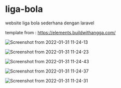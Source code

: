 # liga-bola
website liga bola sederhana dengan laravel

template from : https://elements.buildwithangga.com/

![Screenshot from 2022-01-31 11-24-13](https://user-images.githubusercontent.com/43898482/151738795-3159d2ee-b76f-4284-b576-dce8d72483c7.png)

![Screenshot from 2022-01-31 11-24-23](https://user-images.githubusercontent.com/43898482/151738817-1745ce3c-fe01-4715-9945-be2f56996e4c.png)

![Screenshot from 2022-01-31 11-24-43](https://user-images.githubusercontent.com/43898482/151738838-c9641e4d-b8a9-47d1-b2d0-b4244cfa4dbf.png)

![Screenshot from 2022-01-31 11-24-37](https://user-images.githubusercontent.com/43898482/151738843-99bc717b-f329-45e3-a287-43c75296e998.png)

![Screenshot from 2022-01-31 11-24-31](https://user-images.githubusercontent.com/43898482/151738847-142aca32-c24a-4a54-8922-5778936bb8fc.png)
